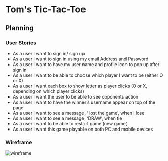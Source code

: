 # Tom's Tic-Tac-Toe

## Planning

### User Stories

- As a user I want to sign in/ sign up
- As a user I want to sign in using my email Address and Password
- As a user I want to have my user name and profile icon to pop up after sign in
- As a user I want to be able to choose which player I want to be (either O or X)
- As a user I want each box to show letter as player clicks (O or X, depending on which player clicks)
- As a user I want the user to be able to see opponents action
- As a user I want to have the winner’s username appear on top of the page
- As a user I want to see a message, ‘<username> lost the game’, when I lose
- As a user I want to see a message, ‘DRAW’, when tie
- As a user I want to be able to restart game (new game)
- As a user I want this game playable on both PC and mobile devices

### Wireframe

![wireframe](TicTiacToe.png)
